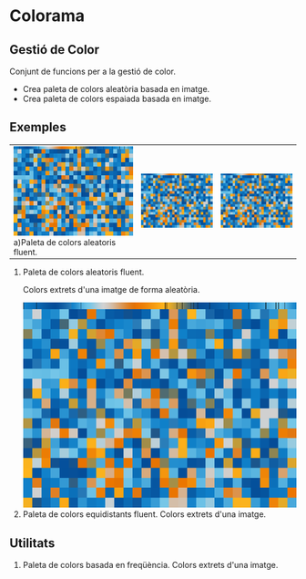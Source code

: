 # Colorama
<h2>Gestió de Color</h2>
<p>Conjunt de funcions per a la gestió de color.</p>
<ul>
	<li>Crea paleta de colors aleatòria basada en imatge.</li>
	<li>Crea paleta de colors espaiada basada en imatge.</li>
</ul>

<h2>Exemples</h2>
<table>
	<tr>
		<td><img src="/colorama 01/build/frame/colorama01-000157.png" />
		a)Paleta de colors aleatoris fluent.</td>
		<td><img src="/colorama 01/build/frame/colorama01-000157.png" /></td>
		<td><img src="/colorama 01/build/frame/colorama01-000157.png" /></td>
	</tr>
</table>
<ol>
	<li>Paleta de colors aleatoris fluent.</li>
	<p> Colors extrets d'una imatge de forma aleatòria.</p>
	<img src="/colorama 01/build/frame/colorama01-000157.png" />
	<li>Paleta de colors equidistants fluent. Colors extrets d'una imatge.</li>
</ol>

<h2>Utilitats</h2>
<ol>
	<li>Paleta de colors basada en freqüència. Colors extrets d'una imatge.</li>
</ol>